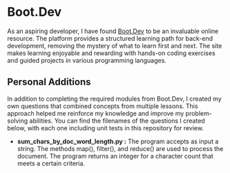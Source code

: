 # Boot.Dev

As an aspiring developer, I have found [Boot.Dev](https://www.boot.dev/) to be an invaluable online resource. The platform provides a structured learning path for back-end development, removing the mystery of what to learn first and next. The site makes learning enjoyable and rewarding with hands-on coding exercises and guided projects in various programming languages.

## Personal Additions

In addition to completing the required modules from Boot.Dev, I created my own questions that combined concepts from multiple lessons. This approach helped me reinforce my knowledge and improve my problem-solving abilities. You can find the filenames of the questions I created below, with each one including unit tests in this repository for review.

* **sum_chars_by_doc_word_length.py :** The program accepts as input a string. The methods map(), filter(), and reduce() are used to process the document. The program returns an integer for a character count that meets a certain criteria.

